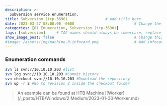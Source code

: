 ```yaml
---
description: >-
  Subversion service enumeration.
title: Subversion (tcp-3690)                 # Add title here
date: 2023-03-27 08:00:00 -0600                           # Change the date to match completion date
categories: [01 Enumeration, Subversion (tcp-3690)]                     # Change Templates to Writeup
tags: [subversion]     # TAG names should always be lowercase; replace template with writeup, and add relevant tags
show_image_post: false                                    # Change this to true
#image: /assets/img/machine-0-infocard.png                # Add infocard image here for post preview image
---
```


### Enumeration commands

```bash
svn ls svn://10.10.10.203 #list
svn log svn://10.10.10.203 #Commit history
svn checkout svn://10.10.10.203 #Download the repository
svn up -r 2 #Go to revision 2 inside the checkout folder
```

> An example can be found at HTB Machine ![Worker](/_posts/HTB/Windows/2 Medium/2023-01-30-Worker.md)

